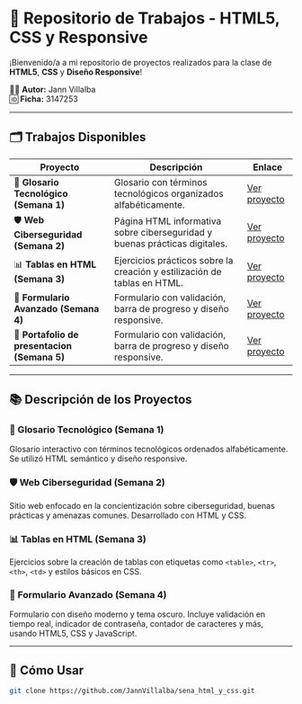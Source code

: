 # 📁 Repositorio de Trabajos - HTML5, CSS y Responsive

¡Bienvenido/a a mi repositorio de proyectos realizados para la clase de **HTML5**, **CSS** y **Diseño Responsive**!

🧑‍💻 **Autor:** Jann Villalba  
🆔 **Ficha:** 3147253  

---

## 🗂 Trabajos Disponibles

| Proyecto | Descripción | Enlace |
|----------|-------------|--------|
| 🧾 **Glosario Tecnológico (Semana 1)** | Glosario con términos tecnológicos organizados alfabéticamente. | [Ver proyecto](https://github.com/JannVillalba/sena_html_y_css/tree/Glosario) |
| 🛡️ **Web Ciberseguridad (Semana 2)** | Página HTML informativa sobre ciberseguridad y buenas prácticas digitales. | [Ver proyecto](https://github.com/JannVillalba/sena_html_y_css/tree/ciberceguridad-pagina) |
| 📊 **Tablas en HTML (Semana 3)** | Ejercicios prácticos sobre la creación y estilización de tablas en HTML. | [Ver proyecto](https://github.com/JannVillalba/sena_html_y_css/tree/Semana-3-Tablas) |
| 📝 **Formulario Avanzado (Semana 4)** | Formulario con validación, barra de progreso y diseño responsive. | [Ver proyecto](https://github.com/JannVillalba/sena_html_y_css/tree/Formulario-semana4) |
| 💼 **Portafolio de presentacion (Semana 5)** | Formulario con validación, barra de progreso y diseño responsive. | [Ver proyecto](https://github.com/JannVillalba/sena_html_y_css/tree/portafolio_jann_villalba) |

---

## 📚 Descripción de los Proyectos

### 🧾 Glosario Tecnológico (Semana 1)
Glosario interactivo con términos tecnológicos ordenados alfabéticamente. Se utilizó HTML semántico y diseño responsive.

### 🛡️ Web Ciberseguridad (Semana 2)
Sitio web enfocado en la concientización sobre ciberseguridad, buenas prácticas y amenazas comunes. Desarrollado con HTML y CSS.

### 📊 Tablas en HTML (Semana 3)
Ejercicios sobre la creación de tablas con etiquetas como `<table>`, `<tr>`, `<th>`, `<td>` y estilos básicos en CSS.

### 📝 Formulario Avanzado (Semana 4)
Formulario con diseño moderno y tema oscuro. Incluye validación en tiempo real, indicador de contraseña, contador de caracteres y más, usando HTML5, CSS y JavaScript.

---

## 🚀 Cómo Usar

```bash
git clone https://github.com/JannVillalba/sena_html_y_css.git
